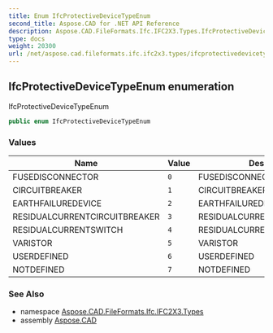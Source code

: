 ```yaml
---
title: Enum IfcProtectiveDeviceTypeEnum
second_title: Aspose.CAD for .NET API Reference
description: Aspose.CAD.FileFormats.Ifc.IFC2X3.Types.IfcProtectiveDeviceTypeEnum enum. IfcProtectiveDeviceTypeEnum
type: docs
weight: 20300
url: /net/aspose.cad.fileformats.ifc.ifc2x3.types/ifcprotectivedevicetypeenum/
---
```

## IfcProtectiveDeviceTypeEnum enumeration

IfcProtectiveDeviceTypeEnum

```csharp
public enum IfcProtectiveDeviceTypeEnum
```

### Values

| Name | Value | Description |
| --- | --- | --- |
| FUSEDISCONNECTOR | `0` | FUSEDISCONNECTOR |
| CIRCUITBREAKER | `1` | CIRCUITBREAKER |
| EARTHFAILUREDEVICE | `2` | EARTHFAILUREDEVICE |
| RESIDUALCURRENTCIRCUITBREAKER | `3` | RESIDUALCURRENTCIRCUITBREAKER |
| RESIDUALCURRENTSWITCH | `4` | RESIDUALCURRENTSWITCH |
| VARISTOR | `5` | VARISTOR |
| USERDEFINED | `6` | USERDEFINED |
| NOTDEFINED | `7` | NOTDEFINED |

### See Also

* namespace [Aspose.CAD.FileFormats.Ifc.IFC2X3.Types](../../aspose.cad.fileformats.ifc.ifc2x3.types/)
* assembly [Aspose.CAD](../../)


